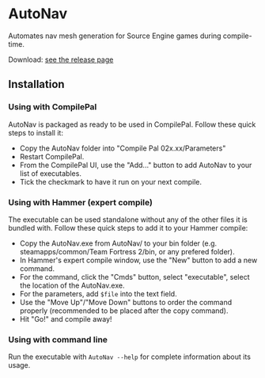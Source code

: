 # AutoNav

Automates nav mesh generation for Source Engine games during compile-time.

Download: [see the release page](https://github.com/The-Orange-Toolbox/AutoNav/releases)

## Installation

### Using with CompilePal
AutoNav is packaged as ready to be used in CompilePal. Follow these quick steps to install it:
- Copy the AutoNav folder into "Compile Pal 02x.xx/Parameters"
- Restart CompilePal.
- From the CompilePal UI, use the "Add..." button to add AutoNav to your list of executables.
- Tick the checkmark to have it run on your next compile.

### Using with Hammer (expert compile)
The executable can be used standalone without any of the other files it is bundled with. Follow these quick steps to add it to your Hammer compile:
- Copy the AutoNav.exe from AutoNav/ to your bin folder (e.g. steamapps/common/Team Fortress 2/bin, or any prefered folder).
- In Hammer's expert compile window, use the "New" button to add a new command.
- For the command, click the "Cmds" button, select "executable", select the location of the AutoNav.exe.
- For the parameters, add `$file` into the text field.
- Use the "Move Up"/"Move Down" buttons to order the command properly (recommended to be placed after the copy command).
- Hit "Go!" and compile away!

### Using with command line
Run the executable with `AutoNav --help` for complete information about its usage.
